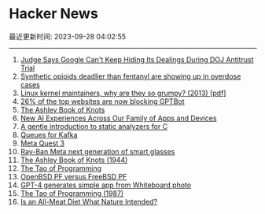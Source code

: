 # Hacker News

最近更新时间: 2023-09-28 04:02:55

--- 
1. [Judge Says Google Can't Keep Hiding Its Dealings During DOJ Antitrust Trial](https://gizmodo.com/judge-says-google-cant-keep-hiding-docs-antitrust-1850877990) 
2. [Synthetic opioids deadlier than fentanyl are showing up in overdose cases](https://theconversation.com/nitazenes-synthetic-opioids-more-deadly-than-fentanyl-are-starting-to-turn-up-in-overdose-cases-212589) 
3. [Linux kernel maintainers, why are they so grumpy? (2013) [pdf]](https://elinux.org/images/0/06/Lca13-gregkh-I-dont-want-your-code.pdf) 
4. [26% of the top websites are now blocking GPTBot](https://searchengineland.com/more-popular-websites-blocking-gptbot-432531) 
5. [The Ashley Book of Knots](https://archive.org/details/TheAshleyBookOfKnots) 
6. [New AI Experiences Across Our Family of Apps and Devices](https://about.fb.com/news/2023/09/introducing-ai-powered-assistants-characters-and-creative-tools/) 
7. [A gentle introduction to static analyzers for C](https://nrk.neocities.org/articles/c-static-analyzers) 
8. [Queues for Kafka](https://cwiki.apache.org/confluence/display/KAFKA/KIP-932%3A+Queues+for+Kafka) 
9. [Meta Quest 3](https://www.meta.com/quest/quest-3/) 
10. [Ray-Ban Meta next generation of smart glasses](https://www.meta.com/smart-glasses/) 
11. [The Ashley Book of Knots (1944)](https://archive.org/details/TheAshleyBookOfKnots) 
12. [The Tao of Programming](https://www.mit.edu/~xela/tao.html) 
13. [OpenBSD PF versus FreeBSD PF](https://mwl.io/archives/23127) 
14. [GPT-4 generates simple app from Whiteboard photo](https://twitter.com/mckaywrigley/status/1707101465922453701?s=20) 
15. [The Tao of Programming (1987)](https://www.mit.edu/~xela/tao.html) 
16. [Is an All-Meat Diet What Nature Intended?](https://www.newyorker.com/magazine/2023/10/02/is-an-all-meat-diet-what-nature-intended) 
